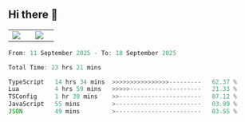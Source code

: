 ## Hi there 👋

<p align="center">
  <table align="center">
  <tr border="none">
  <td width="35%" align="center">
    <img  align="center"  src="http://github-profile-summary-cards.vercel.app/api/cards/stats?username=ricepunk&theme=github_dark" />
  </td>
    
  <td width="65%" align="center">
    <img  align="center"  src="http://github-profile-summary-cards.vercel.app/api/cards/profile-details?username=ricepunk&theme=github_dark" />
  </td>
  </tr>
  </table>
</p>

<!--START_SECTION:waka-->

```typescript
From: 11 September 2025 - To: 18 September 2025

Total Time: 23 hrs 21 mins

TypeScript   14 hrs 34 mins  >>>>>>>>>>>>>>>>---------   62.37 %
Lua          4 hrs 59 mins   >>>>>--------------------   21.33 %
TSConfig     1 hr 39 mins    >>-----------------------   07.12 %
JavaScript   55 mins         >------------------------   03.99 %
JSON         49 mins         >------------------------   03.55 %
```

<!--END_SECTION:waka-->
